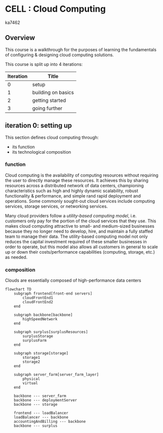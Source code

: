 # CELL : Cloud Computing
ka7462

## Overview

This course is a walkthrough for the purposes of learning the fundamentals of configuring & designing cloud computing solutions.

This course is split up into 4 iterations:

| Iteration |  Title   |
| --------- | -------- |
|     0     | setup    |
|     1     | building on basics   |
|     2     | getting started |
|     3     | going further  |

## iteration 0: setting up

This section defines cloud computing through:
 - its function
 - its technological composition

### function

Cloud computing is the availability of computing resources without requiring the user to directly manage these resources. It achieves this by sharing resources across a distributed network of data centers, championing characteristics such as high and highly dynamic scalability, robust functionality & performance, and simple rand rapid deployment and operations. Some commonly sought-out cloud services include computing services, storage services, or networking services.

Many cloud providers follow a _utility-based computing model_, i.e. customers only pay for the portion of the cloud services that they use. This makes cloud computing attractive to small- and medium-sized businesses because they no longer need to develop, hire, and maintain a fully staffed team to manage their data. The utility-based computing model not only reduces the capital investment required of these smaller businesses in order to operate, but this model also allows all customers in general to scale up or down their costs/performance capabilities (computing, storage, etc.) as needed.

### composition

Clouds are essentially composed of high-performance data centers

```mermaid
flowchart TD
    subgraph frontend[front-end servers]
        cloudFrontEnd1
        cloudFrontEnd2
    end

    subgraph backbone[backbone]
        highSpeedNetwork
    end    

    subgraph surplus[surplusResources]
        surplusStorage
        surplusFarm
    end

    subgraph storage[storage]
        storage1
        storage2
    end
    
    subgraph server_farm[server_farm_layer]
        physical
        virtual
    end

    backbone --- server_farm
    backbone --- deploymentServer
    backbone --- storage

    frontend --- loadBalancer
    loadBalancer --- backbone
    accountingAndBilling --- backbone
    backbone --- surplus
```
    

